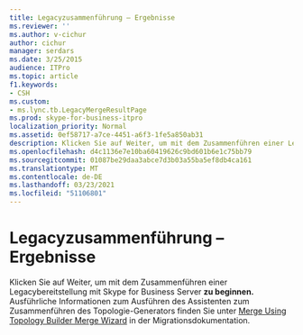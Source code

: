 ```yaml
---
title: Legacyzusammenführung – Ergebnisse
ms.reviewer: ''
ms.author: v-cichur
author: cichur
manager: serdars
ms.date: 3/25/2015
audience: ITPro
ms.topic: article
f1.keywords:
- CSH
ms.custom:
- ms.lync.tb.LegacyMergeResultPage
ms.prod: skype-for-business-itpro
localization_priority: Normal
ms.assetid: 0ef58717-a7ce-4451-a6f3-1fe5a850ab31
description: Klicken Sie auf Weiter, um mit dem Zusammenführen einer Legacybereitstellung mit Skype for Business Server zu beginnen. Ausführliche Informationen zum Ausführen des Assistenten zum Zusammenführen des Topologie-Generators finden Sie unter Merge Using Topology Builder Merge Wizard in der Migrationsdokumentation.
ms.openlocfilehash: d4c1136e7e10ba60419626c9bd601b6e1c75bb79
ms.sourcegitcommit: 01087be29daa3abce7d3b03a55ba5ef8db4ca161
ms.translationtype: MT
ms.contentlocale: de-DE
ms.lasthandoff: 03/23/2021
ms.locfileid: "51106801"
---
```

# <a name="legacy-merge-results"></a>Legacyzusammenführung – Ergebnisse

Klicken Sie auf Weiter, um mit dem Zusammenführen einer Legacybereitstellung mit Skype for Business Server **zu beginnen.** Ausführliche Informationen zum Ausführen des Assistenten zum Zusammenführen des Topologie-Generators finden Sie unter [Merge Using Topology Builder Merge Wizard](/previous-versions/office/lync-server-2013/merge-using-topology-builder-merge-wizard) in der Migrationsdokumentation.